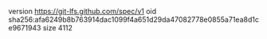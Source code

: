 version https://git-lfs.github.com/spec/v1
oid sha256:afa6249b8b763914dac1099f4a651d29da47082778e0855a71ea8d1ce9671943
size 4112
